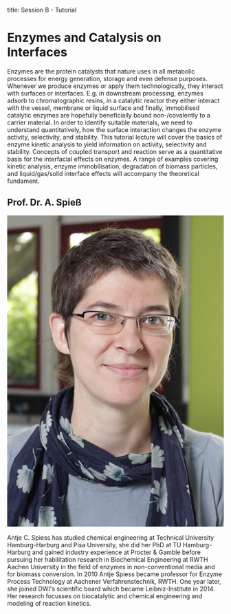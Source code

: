 title: Session B - Tutorial

Enzymes and Catalysis on Interfaces
==============
Enzymes are the protein catalysts that nature uses in all metabolic processes for energy generation, storage and even defense purposes. Whenever we produce enzymes or apply them technologically, they interact with surfaces or interfaces. E.g. in downstream processing, enzymes adsorb to chromatographic resins, in a catalytic reactor they either interact with the vessel, membrane or liquid surface and finally, immobilised catalytic enzymes are hopefully beneficially bound non-/covalently to a carrier material. In order to identify suitable materials, we need to understand quantitatively, how the surface interaction changes the enzyme activity, selectivity, and stability. This tutorial lecture will cover the basics of enzyme kinetic analysis to yield information on activity, selectivity and stability. Concepts of coupled transport and reaction serve as a quantitative basis for the interfacial effects on enzymes. A range of examples covering kinetic analysis, enzyme immobilisation, degradation of biomass particles, and liquid/gas/solid interface effects will accompany the theoretical fundament.


Prof. Dr. A. Spieß
---
![Image Prof. Spieß](spiess.jpg)

Antje C. Spiess has studied chemical engineering at Technical University Hamburg-Harburg and Pisa University, she did her PhD at TU Hamburg-Harburg and gained industry experience at Procter & Gamble before pursuing her habilitation research in Biochemical Engineering at RWTH Aachen University in the field of enzymes in non-conventional media and for biomass conversion. In 2010 Antje Spiess became professor for Enzyme Process Technology at Aachener Verfahrenstechnik, RWTH. One year later, she joined DWI's scientific board which became Leibniz-Institute in 2014. Her research focusses on biocatalytic and chemical engineering and modeling of reaction kinetics.
